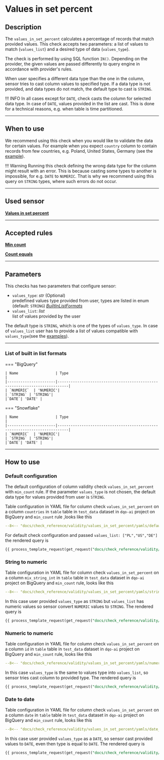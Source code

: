 # Values in set percent

## Description

The `values_in_set_percent` calculates a percentage of records that match provided values.
This check accepts two parameters: a list of values to match (`values_list`) and a desired type of data (`values_type`).

The check is performed by using SQL function `IN()`. Depending on the provider, the given values are passed 
differently to query engine in accordance with provider's rules.

When user specifies a different data type than the one in the column, sensor tries to cast column values to specified 
type. If a data type is not provided, and data types do not match, the default type to cast is `STRING`.

!!! INFO
    In all cases except for `DATE`, check casts the column for selected data type. In case of `DATE`, values provided in
    the list are cast. This is done for a technical reasons, e.g. when table is time partitioned. 
___

## When to use
We recommend using this check when you would like to validate the data for certain values. For example when you expect
`country` column to contain records from few countries, e.g. Poland, United States, Germany (see the 
[example](/check_reference/validity/values_in_set_percent/values_in_set_percent/#string-numeric)).

!!! Warning
    Running this check defining the wrong data type for the column might result with an error.
    This is because casting some types to another is impossible, for e.g. `DATE` to `NUMERIC`. That is why we
    recommend using this query on `STRING` types, where such errors do not occur.
___

## Used sensor

[__Values in set percent__](/sensor_reference/validity/values_in_set_percent/values_in_set_percent/)
___

## Accepted rules
[__Min count__](/rule_reference/comparison/min_count/)

[__Count equals__](/rule_reference/comparison/count_equals/)
___

## Parameters
This checks has two parameters that configure sensor:

- `values_type`: _str_ (Optional)
  <br/>predefined values type provided from user, types are listed in enum (default: `STRING`)
  [_BuiltInListFormats_](/check_reference/validity/values_in_set_percent/values_in_set_percent/#list-of-built-in-list-formats)
- `values_list`: _list_
  <br/>list of values provided by the user

The default type is `STRING`, which is one of the types of `values_type`.
In case of `values_list` user has to provide a list of values compatible with `values_type`(see the [examples](/check_reference/validity/values_in_set_percent/values_in_set_percent/#how-to-use)).
___

### List of built in list formats

=== "BigQuery"

    | Name                 | Type                                                               |
    |----------------------|---------------------------------------------------------------------------|
    | `NUMERIC`  | 'NUMERIC'|
    | `STRING` | 'STRING'|
    |`DATE`| 'DATE' |

=== "Snowflake"

    | Name                 | Type                                                               |
    |----------------------|---------------------------------------------------------------------------|
    | `NUMERIC`  | 'NUMERIC'|
    | `STRING` | 'STRING'|
    |`DATE`| 'DATE' |                            

___

## How to use

### Default configuration
The default configuration of column validity check `values_in_set_percent` with `min_count` rule.
If the parameter `values_type` is not chosen, the
default data type for values provided from user is `STRING`.

Table configuration in YAML file for column check `values_in_set_percent` on a column `countries` in `table`
table in `test_data` dataset in `dqo-ai` project on BigQuery and `min_count` rule ,looks like this
```yaml hl_lines="16-28" linenums="1"
--8<-- "docs/check_reference/validity/values_in_set_percent/yamls/default_configuration.yaml"
```
For default check configuration and passed `values_list: ["PL","US","DE"]` the rendered query is
``` SQL
{{ process_template_request(get_request("docs/check_reference/validity/values_in_set_percent/requests/default_configuration.json")) }}
```

### String to numeric
Table configuration in YAML file for column check `values_in_set_percent` on a column `mix_string_int` in `table` table in
`test_data` dataset in `dqo-ai` project on BigQuery and `min_count` rule, looks like this
```yaml hl_lines="16-29" linenums="1"
--8<-- "docs/check_reference/validity/values_in_set_percent/yamls/string_type_numeric_values.yaml"
```
In this case user provided `values_type` as `STRING` but `values_list` has numeric values so sensor convert `NUMERIC` values to `STRING`.
The rendered query is
``` SQL
{{ process_template_request(get_request("docs/check_reference/validity/values_in_set_percent/requests/string_type_numeric_values.json")) }}
```

### Numeric to numeric
Table configuration in YAML file for column check `values_in_set_percent` on a column `id` in `table` table in
`test_data` dataset in `dqo-ai` project on BigQuery and `min_count` rule, looks like this
```yaml hl_lines="16-29" linenums="1"
--8<-- "docs/check_reference/validity/values_in_set_percent/yamls/numeric_type_numeric_values.yaml"
```
In this case `values_type` is the same to values type into `values_list`, so sensor tries cast column to provided type.
The rendered query is
``` SQL
{{ process_template_request(get_request("docs/check_reference/validity/values_in_set_percent/requests/numeric_type_numeric_values.json")) }}
```

### Date to date
Table configuration in YAML file for column check `values_in_set_percent` on a column `date` in `table` table in
`test_data` dataset in `dqo-ai` project on BigQuery and `min_count` rule, looks like this
```yaml hl_lines="16-29" linenums="1"
--8<-- "docs/check_reference/validity/values_in_set_percent/yamls/date_type_date_values.yaml"
```
In this case user provided `values_type` as a `DATE`, so sensor cast provided values to `DATE`, even then type is equal to `DATE`.
The rendered query is
``` SQL
{{ process_template_request(get_request("docs/check_reference/validity/values_in_set_percent/requests/date_type_date_values.json")) }}
```